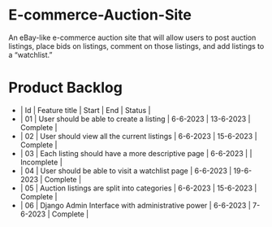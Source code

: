 # E-commerce-Auction-Site
An eBay-like e-commerce auction site that will allow users to post auction listings, place bids on listings, comment on those listings, and add listings to a “watchlist.”


# Product Backlog

- | Id | Feature title                                    | Start     |    End    |   Status    |
- | 01 | User should be able to create a listing          |  6-6-2023 | 13-6-2023 |  Complete   |
- | 02 | User should view all the current listings        |  6-6-2023 | 15-6-2023 |  Complete   |
- | 03 | Each listing should have a more descriptive page |  6-6-2023 |           |  Incomplete |
- | 04 | User should be able to visit a watchlist page    |  6-6-2023 | 19-6-2023 |  Complete   |
- | 05 | Auction listings are split into categories       |  6-6-2023 | 15-6-2023 |  Complete   |
- | 06 | Django Admin Interface with administrative power |  6-6-2023 |  7-6-2023 |  Complete   |
